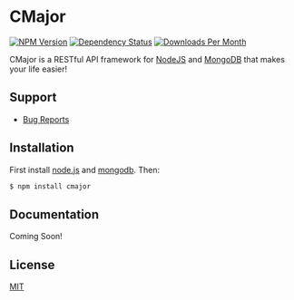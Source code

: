 # CMajor

[![NPM Version](http://img.shields.io/npm/v/cmajor.svg?style=flat)](https://npmjs.org/package/cmajor)
[![Dependency Status](https://david-dm.org/staticinteger/cmajor.svg)](https://david-dm.org/staticinteger/cmajor)
[![Downloads Per Month](https://img.shields.io/npm/dm/cmajor.svg)](https://npmjs.org/package/cmajor)

CMajor is a RESTful API framework for [NodeJS](http://nodejs.org/) and [MongoDB](http://www.mongodb.org/) that makes your life easier!

## Support

- [Bug Reports](https://github.com/staticinteger/cmajor/issues/)

## Installation

 First install [node.js](http://nodejs.org/) and [mongodb](http://www.mongodb.org/downloads). Then:

```sh
$ npm install cmajor
```

## Documentation

Coming Soon!

## License

[MIT](LICENSE)
